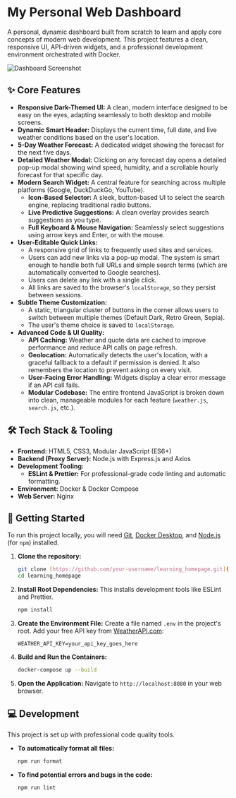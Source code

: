 # My Personal Web Dashboard

A personal, dynamic dashboard built from scratch to learn and apply core concepts of modern web development. This project features a clean, responsive UI, API-driven widgets, and a professional development environment orchestrated with Docker.

![Dashboard Screenshot](https://github.com/gazaka/learning_homepage/blob/main/src/assets/images/dashboard-screeenshot.png) <!-- You can replace this with a real screenshot of your dashboard later! -->

## ✨ Core Features

- **Responsive Dark-Themed UI:** A clean, modern interface designed to be easy on the eyes, adapting seamlessly to both desktop and mobile screens.
- **Dynamic Smart Header:** Displays the current time, full date, and live weather conditions based on the user's location.
- **5-Day Weather Forecast:** A dedicated widget showing the forecast for the next five days.
- **Detailed Weather Modal:** Clicking on any forecast day opens a detailed pop-up modal showing wind speed, humidity, and a scrollable hourly forecast for that specific day.
- **Modern Search Widget:** A central feature for searching across multiple platforms (Google, DuckDuckGo, YouTube).
    - **Icon-Based Selector:** A sleek, button-based UI to select the search engine, replacing traditional radio buttons.
    - **Live Predictive Suggestions:** A clean overlay provides search suggestions as you type.
    - **Full Keyboard & Mouse Navigation:** Seamlessly select suggestions using arrow keys and Enter, or with the mouse.
- **User-Editable Quick Links:**
    - A responsive grid of links to frequently used sites and services.
    - Users can add new links via a pop-up modal. The system is smart enough to handle both full URLs and simple search terms (which are automatically converted to Google searches).
    - Users can delete any link with a single click.
    - All links are saved to the browser's `localStorage`, so they persist between sessions.
- **Subtle Theme Customization:**
    - A static, triangular cluster of buttons in the corner allows users to switch between multiple themes (Default Dark, Retro Green, Sepia).
    - The user's theme choice is saved to `localStorage`.
- **Advanced Code & UI Quality:**
    - **API Caching:** Weather and quote data are cached to improve performance and reduce API calls on page refresh.
    - **Geolocation:** Automatically detects the user's location, with a graceful fallback to a default if permission is denied. It also remembers the location to prevent asking on every visit.
    - **User-Facing Error Handling:** Widgets display a clear error message if an API call fails.
    - **Modular Codebase:** The entire frontend JavaScript is broken down into clean, manageable modules for each feature (`weather.js`, `search.js`, etc.).

## 🛠️ Tech Stack & Tooling

- **Frontend:** HTML5, CSS3, Modular JavaScript (ES6+)
- **Backend (Proxy Server):** Node.js with Express.js and Axios
- **Development Tooling:**
    - **ESLint & Prettier:** For professional-grade code linting and automatic formatting.
- **Environment:** Docker & Docker Compose
- **Web Server:** Nginx

## 🚀 Getting Started

To run this project locally, you will need [Git](https://git-scm.com/), [Docker Desktop](https://www.docker.com/products/docker-desktop/), and [Node.js](https://nodejs.org/) (for `npm`) installed.

1.  **Clone the repository:**

    ```bash
    git clone [https://github.com/your-username/learning_homepage.git](https://github.com/your-username/learning_homepage.git)
    cd learning_homepage
    ```

2.  **Install Root Dependencies:**
    This installs development tools like ESLint and Prettier.

    ```bash
    npm install
    ```

3.  **Create the Environment File:**
    Create a file named `.env` in the project's root. Add your free API key from [WeatherAPI.com](https://www.weatherapi.com/):

    ```env
    WEATHER_API_KEY=your_api_key_goes_here
    ```

4.  **Build and Run the Containers:**

    ```bash
    docker-compose up --build
    ```

5.  **Open the Application:**
    Navigate to `http://localhost:8080` in your web browser.

## 💻 Development

This project is set up with professional code quality tools.

- **To automatically format all files:**
    ```bash
    npm run format
    ```
- **To find potential errors and bugs in the code:**
    ```bash
    npm run lint
    ```
